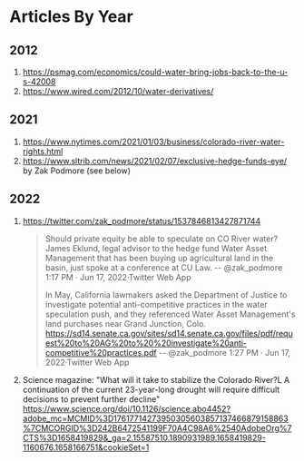 # Articles By Year

## 2012
1. https://psmag.com/economics/could-water-bring-jobs-back-to-the-u-s-42008
2. https://www.wired.com/2012/10/water-derivatives/

## 2021
1. https://www.nytimes.com/2021/01/03/business/colorado-river-water-rights.html 
2. https://www.sltrib.com/news/2021/02/07/exclusive-hedge-funds-eye/ by Zak Podmore (see below)

## 2022
1. https://twitter.com/zak_podmore/status/1537846813427871744
    > Should private equity be able to speculate on CO River water? James Eklund, legal advisor to the hedge fund Water Asset Management that has been buying up agricultural land in the basin, just spoke at a conference at CU Law.
    > -- @zak_podmore
    > 1:17 PM · Jun 17, 2022·Twitter Web App
    > 
    > In May, California lawmakers asked the Department of Justice to investigate potential anti-competitive practices in the water speculation push, and they referenced Water Asset Management's land purchases near Grand Junction, Colo. https://sd14.senate.ca.gov/sites/sd14.senate.ca.gov/files/pdf/request%20to%20AG%20to%20%20investigate%20anti-competitive%20practices.pdf
    > -- @zak_podmore
    > 1:27 PM · Jun 17, 2022·Twitter Web App
2. Science magazine: "What will it take to stabilize the Colorado River?L A continuation of the current 23-year-long drought will require difficult decisions to prevent further decline" https://www.science.org/doi/10.1126/science.abo4452?adobe_mc=MCMID%3D17617714273950305603857137466879158863%7CMCORGID%3D242B6472541199F70A4C98A6%2540AdobeOrg%7CTS%3D1658419829&_ga=2.15587510.1890931989.1658419829-1160676.1658166751&cookieSet=1
